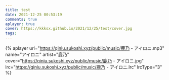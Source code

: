 ```yaml
---
title: test
date: 2021-12-25 00:53:19
comments: true
aplayer: true
cover: https://kkksx.github.io/2021/12/25/test/cover.jpg
tags:
---
```


{%  aplayer
    url="https://qiniu.sukoshi.xyz/public/music/鹿乃 - アイロニ.mp3"
    name="アイロニ"
    artist="鹿乃"
    cover="https://qiniu.sukoshi.xyz/public/music/鹿乃 - アイロニ.jpg"
    lrc="https://qiniu.sukoshi.xyz/public/music/鹿乃 - アイロニ.lrc"
    lrcType="3"
%}